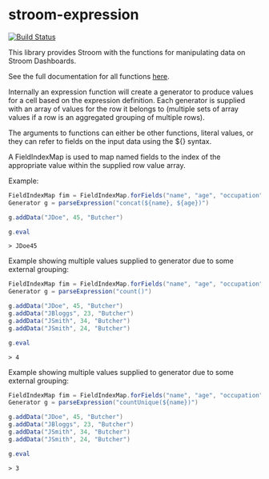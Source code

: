 # stroom-expression

[![Build Status](https://travis-ci.org/gchq/stroom-expression.svg?branch=master)](https://travis-ci.org/gchq/stroom-expression)

This library provides Stroom with the functions for manipulating data on Stroom Dashboards.

See the full documentation for all functions [here](https://github.com/gchq/stroom-docs/blob/master/user-guide/dashboards/expressions.md).

Internally an expression function will create a generator to produce values for a cell based on the expression definition. Each generator is supplied with an array of values for the row it belongs to (multiple sets of array values if a row is an aggregated grouping of multiple rows).

The arguments to functions can either be other functions, literal values, or they can refer to fields on the input data using the ${} syntax.

A FieldIndexMap is used to map named fields to the index of the appropriate value within the supplied row value array.

Example:
``` java
FieldIndexMap fim = FieldIndexMap.forFields("name", "age", "occupation")
Generator g = parseExpression("concat(${name}, ${age})")

g.addData("JDoe", 45, "Butcher")

g.eval
```

```
> JDoe45
```

Example showing multiple values supplied to generator due to some external grouping:
``` java
FieldIndexMap fim = FieldIndexMap.forFields("name", "age", "occupation")
Generator g = parseExpression("count()")

g.addData("JDoe", 45, "Butcher")
g.addData("JBloggs", 23, "Butcher")
g.addData("JSmith", 34, "Butcher")
g.addData("JSmith", 24, "Butcher")

g.eval
```

```
> 4
```

Example showing multiple values supplied to generator due to some external grouping:
``` java
FieldIndexMap fim = FieldIndexMap.forFields("name", "age", "occupation")
Generator g = parseExpression("countUnique(${name})")

g.addData("JDoe", 45, "Butcher")
g.addData("JBloggs", 23, "Butcher")
g.addData("JSmith", 34, "Butcher")
g.addData("JSmith", 24, "Butcher")

g.eval
```

```
> 3
```
